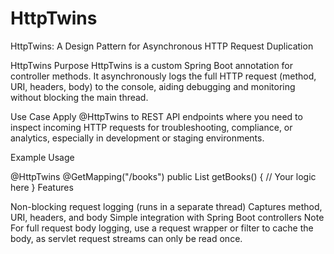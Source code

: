# HttpTwins
HttpTwins: A Design Pattern for Asynchronous HTTP Request Duplication

HttpTwins
Purpose
HttpTwins is a custom Spring Boot annotation for controller methods. It asynchronously logs the full HTTP request (method, URI, headers, body) to the console, aiding debugging and monitoring without blocking the main thread.

Use Case
Apply @HttpTwins to REST API endpoints where you need to inspect incoming HTTP requests for troubleshooting, compliance, or analytics, especially in development or staging environments.

Example Usage

@HttpTwins
@GetMapping("/books")
public List<Book> getBooks() {
    // Your logic here
}
Features

Non-blocking request logging (runs in a separate thread)
Captures method, URI, headers, and body
Simple integration with Spring Boot controllers
Note
For full request body logging, use a request wrapper or filter to cache the body, as servlet request streams can only be read once.
